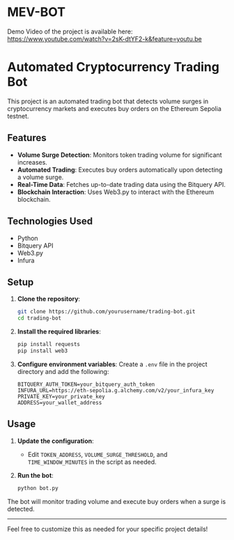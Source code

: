 # MEV-BOT

Demo Video of the project is available here: https://www.youtube.com/watch?v=2sK-dtYF2-k&feature=youtu.be


# Automated Cryptocurrency Trading Bot

This project is an automated trading bot that detects volume surges in cryptocurrency markets and executes buy orders on the Ethereum Sepolia testnet.

## Features

- **Volume Surge Detection**: Monitors token trading volume for significant increases.
- **Automated Trading**: Executes buy orders automatically upon detecting a volume surge.
- **Real-Time Data**: Fetches up-to-date trading data using the Bitquery API.
- **Blockchain Interaction**: Uses Web3.py to interact with the Ethereum blockchain.

## Technologies Used

- Python
- Bitquery API
- Web3.py
- Infura

## Setup

1. **Clone the repository**:
    ```bash
    git clone https://github.com/yourusername/trading-bot.git
    cd trading-bot
    ```

2. **Install the required libraries**:
    ```bash
    pip install requests
    pip install web3
    ```

3. **Configure environment variables**:
    Create a `.env` file in the project directory and add the following:
    ```env
    BITQUERY_AUTH_TOKEN=your_bitquery_auth_token
    INFURA_URL=https://eth-sepolia.g.alchemy.com/v2/your_infura_key
    PRIVATE_KEY=your_private_key
    ADDRESS=your_wallet_address
    ```

## Usage

1. **Update the configuration**:
   - Edit `TOKEN_ADDRESS`, `VOLUME_SURGE_THRESHOLD`, and `TIME_WINDOW_MINUTES` in the script as needed.

2. **Run the bot**:
    ```bash
    python bot.py
    ```

The bot will monitor trading volume and execute buy orders when a surge is detected.

---

Feel free to customize this as needed for your specific project details!